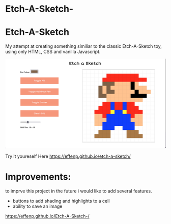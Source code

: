 # Etch-A-Sketch-
# Etch-A-Sketch

My attempt at creating something similiar to the classic Etch-A-Sketch toy, using only HTML, CSS and vanilla Javascript.

![Screenshot](Screenshot.png)

Try it youreself Here https://effenp.github.io/etch-a-sketch/

# Improvements:

to imprve this project in the future i would like to add several features.

- buttons to add shading and highlights to a cell
- ability to save an image 

https://effenp.github.io/Etch-A-Sketch-/
